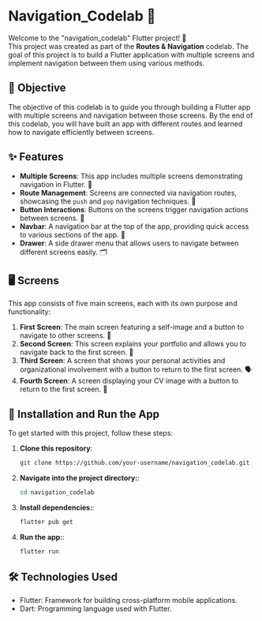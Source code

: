# Navigation_Codelab 🚀

Welcome to the "navigation_codelab" Flutter project! 🎉  
This project was created as part of the **Routes & Navigation** codelab. The goal of this project is to build a Flutter application with multiple screens and implement navigation between them using various methods.

## 📜 Objective

The objective of this codelab is to guide you through building a Flutter app with multiple screens and navigation between those screens. By the end of this codelab, you will have built an app with different routes and learned how to navigate efficiently between screens.

## ✨ Features

- **Multiple Screens**: This app includes multiple screens demonstrating navigation in Flutter. 📱
- **Route Management**: Screens are connected via navigation routes, showcasing the `push` and `pop` navigation techniques. 🔄
- **Button Interactions**: Buttons on the screens trigger navigation actions between screens. 🔘
- **Navbar**: A navigation bar at the top of the app, providing quick access to various sections of the app. 📍
- **Drawer**: A side drawer menu that allows users to navigate between different screens easily. 🗂️

## 🖥️ Screens

This app consists of five main screens, each with its own purpose and functionality:

1. **First Screen**: The main screen featuring a self-image and a button to navigate to other screens. 🌟
2. **Second Screen**: This screen explains your portfolio and allows you to navigate back to the first screen. 💼
3. **Third Screen**: A screen that shows your personal activities and organizational involvement with a button to return to the first screen. 🗣️
4. **Fourth Screen**: A screen displaying your CV image with a button to return to the first screen. 📑

## 🔧 Installation and Run the App

To get started with this project, follow these steps:

1. **Clone this repository**:
   ```bash
   git clone https://github.com/your-username/navigation_codelab.git

2. **Navigate into the project directory:**:
   ```bash
   cd navigation_codelab
   
4. **Install dependencies:**:
   ```bash
   flutter pub get
   
6. **Run the app:**:
   ```bash
   flutter run

## 🛠️ Technologies Used
- Flutter: Framework for building cross-platform mobile applications.
- Dart: Programming language used with Flutter.

